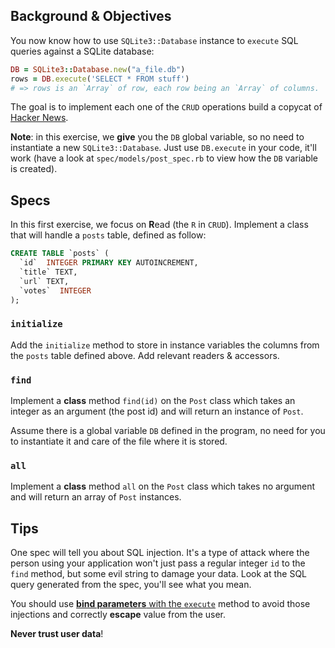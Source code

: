 ## Background & Objectives

You now know how to use `SQLite3::Database` instance to `execute` SQL queries
against a SQLite database:

```ruby
DB = SQLite3::Database.new("a_file.db")
rows = DB.execute('SELECT * FROM stuff')
# => rows is an `Array` of row, each row being an `Array` of columns.
```

The goal is to implement each one of the `CRUD` operations build a copycat of
[Hacker News](https://news.ycombinator.com).

**Note**: in this exercise, we **give** you the `DB` global variable, so
no need to instantiate a new `SQLite3::Database`. Just use `DB.execute` in
your code, it'll work (have a look at `spec/models/post_spec.rb` to view how
the `DB` variable is created).

## Specs

In this first exercise, we focus on **R**ead (the `R` in `CRUD`).
Implement a class that will handle a `posts` table, defined as follow:

```sql
CREATE TABLE `posts` (
  `id`  INTEGER PRIMARY KEY AUTOINCREMENT,
  `title` TEXT,
  `url` TEXT,
  `votes`  INTEGER
);
```

### `initialize`

Add the `initialize` method to store in instance variables the columns
from the `posts` table defined above. Add relevant readers & accessors.

### `find`

Implement a **class** method `find(id)` on the `Post` class which takes
an integer as an argument (the post id) and will return an instance
of `Post`.

Assume there is a global variable `DB` defined in the program, no need for
you to instantiate it and care of the file where it is stored.

### `all`

Implement a **class** method `all` on the `Post` class which takes
no argument and will return an array of `Post` instances.

## Tips

One spec will tell you about SQL injection. It's a type of attack where
the person using your application won't just pass a regular integer `id`
to the `find` method, but some evil string to damage your data. Look at
the SQL query generated from the spec, you'll see what you mean.

You should use [**bind parameters** with the `execute`](http://zetcode.com/db/sqliteruby/bind/)
method to avoid those injections and correctly **escape** value from the user.

**Never trust user data**!



